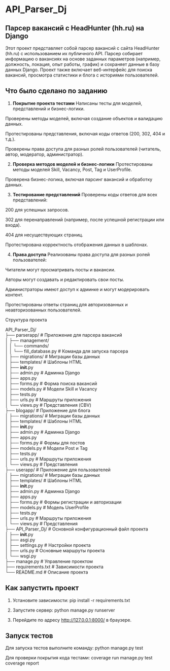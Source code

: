 # API_Parser_Dj

## Парсер вакансий с HeadHunter (hh.ru) на Django

Этот проект представляет собой парсер вакансий с сайта HeadHunter (hh.ru) с использованием их публичного API. Парсер собирает информацию о вакансиях на основе заданных параметров (например, должность, локация, опыт работы, график) и сохраняет данные в базу данных Django. Проект также включает веб-интерфейс для поиска вакансий, просмотра статистики и блога с историями пользователей.

## Что было сделано по заданию
1. **Покрытие проекта тестами**
Написаны тесты для моделей, представлений и бизнес-логики.

Проверены методы моделей, включая создание объектов и валидацию данных.

Протестированы представления, включая коды ответов (200, 302, 404 и т.д.).

Проверены права доступа для разных ролей пользователей (читатель, автор, модератор, администратор).

2. **Проверка методов моделей и бизнес-логики**
Протестированы методы моделей Skill, Vacancy, Post, Tag и UserProfile.

Проверена бизнес-логика, включая парсинг вакансий и обработку данных.

3. **Тестирование представлений**
Проверены коды ответов для всех представлений:

200 для успешных запросов.

302 для перенаправлений (например, после успешной регистрации или входа).

404 для несуществующих страниц.

Протестирована корректность отображения данных в шаблонах.

4. **Права доступа**
Реализованы права доступа для разных ролей пользователей:

Читатели могут просматривать посты и вакансии.

Авторы могут создавать и редактировать свои посты.

Администраторы имеют доступ к админке и могут модерировать контент.

Протестированы ответы страниц для авторизованных и неавторизованных пользователей.

Структура проекта

API_Parser_Dj/  
├── parserapp/                     # Приложение для парсера вакансий  
│   ├── management/  
│   │   └── commands/  
│   │       └── fill_database.py   # Команда для запуска парсера  
│   ├── migrations/                # Миграции базы данных  
│   ├── templates/                 # Шаблоны HTML  
│   ├── __init__.py  
│   ├── admin.py                   # Админка Django  
│   ├── apps.py  
│   ├── forms.py                   # Форма поиска вакансий  
│   ├── models.py                  # Модели Skill и Vacancy  
│   ├── tests.py  
│   ├── urls.py                    # Маршруты приложения  
│   └── views.py                   # Представления (CBV)  
├── blogapp/                       # Приложение для блога  
│   ├── migrations/                # Миграции базы данных  
│   ├── templates/                 # Шаблоны HTML  
│   ├── __init__.py  
│   ├── admin.py                   # Админка Django  
│   ├── apps.py  
│   ├── forms.py                   # Формы для постов  
│   ├── models.py                  # Модели Post и Tag  
│   ├── tests.py  
│   ├── urls.py                    # Маршруты приложения  
│   └── views.py                   # Представления  
├── userapp/                       # Приложение для пользователей  
│   ├── migrations/                # Миграции базы данных  
│   ├── templates/                 # Шаблоны HTML  
│   ├── __init__.py  
│   ├── admin.py                   # Админка Django  
│   ├── apps.py  
│   ├── forms.py                   # Формы регистрации и авторизации  
│   ├── models.py                  # Модель UserProfile  
│   ├── tests.py  
│   ├── urls.py                    # Маршруты приложения  
│   └── views.py                   # Представления  
├── API_Parser_Dj/                 # Основной конфигурационный файл проекта  
│   ├── __init__.py  
│   ├── asgi.py  
│   ├── settings.py                # Настройки проекта  
│   ├── urls.py                    # Основные маршруты проекта  
│   └── wsgi.py  
├── manage.py                      # Управление проектом  
├── requirements.txt               # Зависимости проекта  
└── README.md                      # Описание проекта  

## Как запустить проект

1. Установите зависимости:
pip install -r requirements.txt

2. Запустите сервер:
python manage.py runserver

3. Перейдите по адресу http://127.0.0.1:8000/ в браузере.

## Запуск тестов

Для запуска тестов выполните команду:
python manage.py test

Для проверки покрытия кода тестами:
coverage run manage.py test
coverage report

